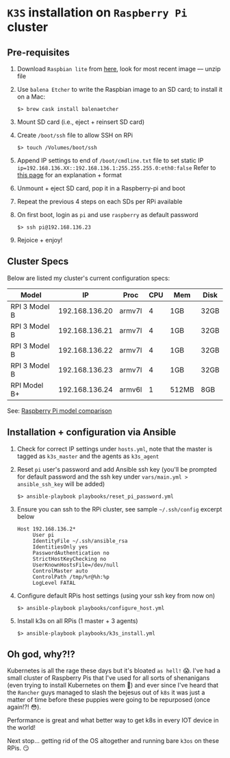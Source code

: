 # `K3S` installation on `Raspberry Pi` cluster


## Pre-requisites
1. Download `Raspbian lite` from [here](https://downloads.raspberrypi.org/raspbian_lite/images/), look for most recent image –– unzip file

1. Use `balena Etcher` to write the Raspbian image to an SD card; to install it on a Mac:
   ```
   $> brew cask install balenaetcher
   ```

1. Mount SD card (i.e., eject + reinsert SD card)

1. Create `/boot/ssh` file to allow SSH on RPi
   ```
   $> touch /Volumes/boot/ssh
   ```

1. Append IP settings to end of `/boot/cmdline.txt` file to set static IP
   ``` ip=192.168.136.XX::192.168.136.1:255.255.255.0:eth0:false```
   Refer to [this page](https://kr15h.github.io/RPi-Setup/) for an explanation + format

1. Unmount + eject SD card, pop it in a Raspberry-pi and boot

1. Repeat the previous 4 steps on each SDs per RPi available

1. On first boot, login as `pi` and use `raspberry` as default password
   ```
   $> ssh pi@192.168.136.23
   ```
1. Rejoice + enjoy!


## Cluster Specs
Below are listed my cluster's current configuration specs:

| Model         | IP             | Proc   | CPU | Mem   | Disk |
| ------------- | -------------- | ------ | --- | ----- | ---- |
| RPI 3 Model B | 192.168.136.20 | armv7l |  4  | 1GB   | 32GB |
| RPI 3 Model B | 192.168.136.21 | armv7l |  4  | 1GB   | 32GB |
| RPI 3 Model B | 192.168.136.22 | armv7l |  4  | 1GB   | 32GB |
| RPI 3 Model B | 192.168.136.23 | armv7l |  4  | 1GB   | 32GB |
| RPI Model B+  | 192.168.136.24 | armv6l |  1  | 512MB |  8GB |

See: [Raspberry Pi model comparison](https://www.element14.com/community/servlet/JiveServlet/previewBody/82195-102-3-346675/PiPoster_14Jun16.pdf)


## Installation + configuration via Ansible
1. Check for correct IP settings under `hosts.yml`, note that the master is tagged as `k3s_master` and the agents as `k3s_agent`

1. Reset `pi` user's password and add Ansible ssh key (you'll be prompted for default password and the ssh key under `vars/main.yml > ansible_ssh_key` will be added)
   ```
   $> ansible-playbook playbooks/reset_pi_password.yml
   ```

1. Ensure you can ssh to the RPi cluster, see sample `~/.ssh/config` excerpt below
   ```
   Host 192.168.136.2*
        User pi
        IdentityFile ~/.ssh/ansible_rsa
        IdentitiesOnly yes
        PasswordAuthentication no
        StrictHostKeyChecking no
        UserKnownHostsFile=/dev/null
        ControlMaster auto
        ControlPath /tmp/%r@%h:%p
        LogLevel FATAL
   ```

1. Configure default RPis host settings (using your ssh key from now on)
   ```
   $> ansible-playbook playbooks/configure_host.yml
   ```
1. Install k3s on all RPis (1 master + 3 agents)
   ```
   $> ansible-playbook playbooks/k3s_install.yml
   ```


## Oh god, why?!?
Kubernetes is all the rage these days but it's bloated `as hell!` :scream:. I've had a small cluster of Raspberry Pis that I've used for all sorts of shenanigans (even trying to install Kubernetes on them :see_no_evil:) and ever since I've heard that the `Rancher` guys managed to slash the bejesus out of `k8s` it was just a matter of time before these puppies were going to be repurposed (once again!?! :flushed:).

Performance is great and what better way to get k8s in every IOT device in the world!

Next stop... getting rid of the OS altogether and running bare `k3os` on these RPis. :smirk:
